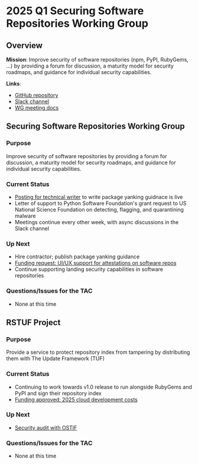# 2025 Q1 Securing Software Repositories Working Group

## Overview

**Mission**: Improve security of software repositories (npm, PyPI, RubyGems, ...) by providing a forum for discussion, a maturity model for security roadmaps, and guidance for individual security capabilities.

**Links**:
- [GitHub repository](https://github.com/ossf/wg-securing-software-repos)
- [Slack channel](https://openssf.slack.com/archives/C034CBLMQ9G)
- [WG meeting docs](https://docs.google.com/document/d/18Y8HxntL2RkcgqoFdhdLpj17e4MOSCdskP1IoDiuP1s/edit?usp=sharing)

## Securing Software Repositories Working Group

### Purpose

Improve security of software repositories by providing a forum for discussion, a maturity model for security roadmaps, and guidance for individual security capabilities.

### Current Status

- [Posting for technical writer](https://jobs.smartrecruiters.com/LinuxFoundation/744000038830864-openssf-securing-repositories-working-group-technical-writer) to write package yanking guidnace is live
- Letter of support to Python Software Foundation's grant request to US National Science Foundation on detecting, flagging, and quarantining malware
- Meetings continue every other week, with async discussions in the Slack channel

### Up Next

- Hire contractor; publish package yanking guidance
- [Funding request: UI/UX support for attestations on software repos](https://github.com/ossf/tac/issues/424)
- Continue supporting landing security capabilities in software repositories

### Questions/Issues for the TAC

- None at this time

## RSTUF Project

### Purpose

Provide a service to protect repository index from tampering by distributing them with The Update Framework (TUF) 

### Current Status

- Continuing to work towards v1.0 release to run alongside RubyGems and PyPI and sign their repository index
- [Funding approved: 2025 cloud development costs](https://github.com/ossf/tac/issues/417)

### Up Next

- [Security audit with OSTIF](https://github.com/ossf/tac/issues/379)

### Questions/Issues for the TAC

- None at this time
